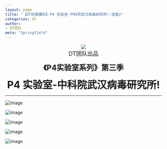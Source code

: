 ```yaml
---
layout: page
title: "【DT挖掘爆料】·P4 实验室-中科院武汉病毒研究所!·连载2"
categories: dt
author:
- DT团队
meta: "Springfield"
---
```


<center>
    <img src="../../../../image/dt/logo.png"/>
</center>

<center>
    <font size=4>
        DT团队出品
    </font>
</center>
    
**<center><font size=5>《P4实验室系列》第三季</font></center>**
    
**<center><font size=6>P4 实验室-中科院武汉病毒研究所!</font></center>**

<hr>

![image](../../../../image/dt/2020_09_18_dt_news3_CCP_P4_Lab_S1_2_2_1.jpg)

![image](../../../../image/dt/2020_09_18_dt_news3_CCP_P4_Lab_S1_2_2_2.jpg)

![image](../../../../image/dt/2020_09_18_dt_news3_CCP_P4_Lab_S1_2_2_3.jpg)

![image](../../../../image/dt/2020_09_18_dt_news3_CCP_P4_Lab_S1_2_2_4.jpg)

![image](../../../../image/dt/2020_09_18_dt_news3_CCP_P4_Lab_S1_2_2_5.jpg)

